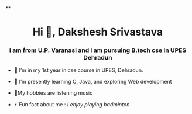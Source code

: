 **<h1 align="center">Hi 👋, Dakshesh Srivastava</h1>
<h3 align="center">I am from U.P. Varanasi and i am pursuing B.tech cse in UPES Dehradun</h3>

- 🔭 I’m in my 1st year in cse course in UPES, Dehradun.
- 🌱 I’m presently learning  C, Java, and exploring Web development
- 💬My hobbies are listening music 

- ⚡ Fun fact about me :   *I enjoy playing badminton*

